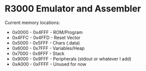 # R3000 Emulator and Assembler

Current memory locations:
- 0x0000 - 0x4FFF - ROM/Program
- 0x4FFC - 0x4FFD - Reset Vector 
- 0x5000 - 0x5FFF - Chars (.data)
- 0x6000 - 0x7FFF - Variables/Heap
- 0x7000 - 0x9FFF - Stack
- 0x9000 - 0x9FFF - Peripherals (stdout or whatever I add)
- 0xA000 - 0xFFFF - Unused for now
 
